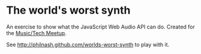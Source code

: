 # The world's worst synth

An exercise to show what the JavaScript Web Audio API can do. Created for the [Music/Tech Meetup](http://www.meetup.com/music-tech-meetup-UK/).

See http://philnash.github.com/worlds-worst-synth to play with it.
